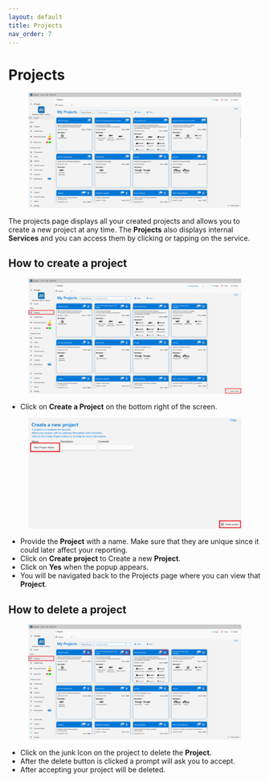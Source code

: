 ```yaml
---
layout: default
title: Projects
nav_order: 7
---
```


# Projects

<figure><img src=".gitbook/assets/image (15) (1).png" alt=""><figcaption></figcaption></figure>

The projects page displays all your created projects and allows you to create a new project at any time. The **Projects** also displays internal **Services** and you can access them by clicking or tapping on the service.

## How to create a project

<figure><img src=".gitbook/assets/image (10) (4).png" alt=""><figcaption></figcaption></figure>

* Click on **Create a Project** on the bottom right of the screen.

<figure><img src=".gitbook/assets/image (18) (1).png" alt=""><figcaption></figcaption></figure>

* Provide the **Project** with a name. Make sure that they are unique since it could later affect your reporting.
* Click on **Create project** to Create a new **Project**.
* Click on **Yes** when the popup appears.
* You will be navigated back to the Projects page where you can view that **Project**.

## How to delete a project

<figure><img src=".gitbook/assets/image (79).png" alt=""><figcaption></figcaption></figure>

* Click on the junk Icon on the project to delete the **Project.**
* After the delete button is clicked a prompt will ask you to accept.
* After accepting your project will be deleted.
